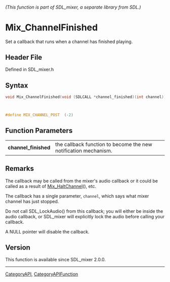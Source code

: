 ###### (This function is part of SDL_mixer, a separate library from SDL.)
# Mix_ChannelFinished

Set a callback that runs when a channel has finished playing.

## Header File

Defined in SDL_mixer.h

## Syntax

```c
void Mix_ChannelFinished(void (SDLCALL *channel_finished)(int channel));



#define MIX_CHANNEL_POST  (-2)
```

## Function Parameters

|                          |                                                                 |
| ------------------------ | --------------------------------------------------------------- |
| **channel_finished**     | the callback function to become the new notification mechanism. |

## Remarks

The callback may be called from the mixer's audio callback or it could be
called as a result of [Mix_HaltChannel](Mix_HaltChannel)(), etc.

The callback has a single parameter, `channel`, which says what mixer
channel has just stopped.

Do not call SDL_LockAudio() from this callback; you will either be inside
the audio callback, or SDL_mixer will explicitly lock the audio before
calling your callback.

A NULL pointer will disable the callback.

## Version

This function is available since SDL_mixer 2.0.0.

----
[CategoryAPI](CategoryAPI), [CategoryAPIFunction](CategoryAPIFunction)

